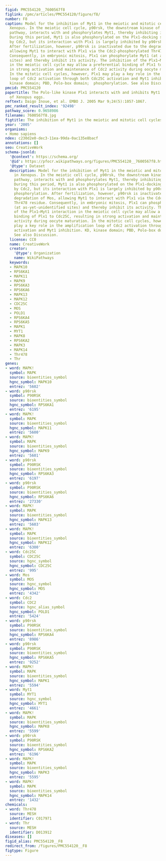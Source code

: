 ```yaml
---
figid: PMC554120__7600567f8
figlink: /pmc/articles/PMC554120/figure/f8/
number: F8
caption: Model for the inhibition of Myt1 in the meiotic and mitotic cell cycles in
  Xenopus. In the meiotic cell cycle, p90rsk, the downstream kinase of the Mos–MAPK
  pathway, interacts with and phosphorylates Myt1, thereby inhibiting its activity.
  During this period, Myt1 is also phosphorylated on the Plx1-docking site (Thr478)
  by Cdc2, but its interaction with Plx1 is largely inhibited by p90rsk-mediated phosphorylation.
  After fertilization, however, p90rsk is inactivated due to the degradation of Mos,
  allowing Myt1 to interact with Plx1 via the Cdc2-phosphorylated Thr478 residue.
  Consequently, in embryonic mitosis, Plx1 can phosphorylate Myt1 (at as-yet-unidentified
  sites) and thereby inhibit its activity. The inhibition of the Plx1–Myt1 interaction
  in the meiotic cell cycle may allow a preferential binding of Plx1 to Cdc25C, resulting
  in strong activation and maintenance of Cdc2 activity during oocyte maturation.
  In the mitotic cell cycles, however, Plx1 may play a key role in the amplification
  loop of Cdc2 activation through both Cdc25C activation and Myt1 inhibition. KD,
  kinase domain; PBD, Polo-box domain;  phosphorylation. See also Discussion.
pmcid: PMC554120
papertitle: The Polo-like kinase Plx1 interacts with and inhibits Myt1 after fertilization
  of Xenopus eggs.
reftext: Daigo Inoue, et al. EMBO J. 2005 Mar 9;24(5):1057-1067.
pmc_ranked_result_index: '92498'
pathway_score: 0.9658986
filename: 7600567f8.jpg
figtitle: The inhibition of Myt1 in the meiotic and mitotic cell cycles in Xenopus
year: '2005'
organisms:
- Homo sapiens
ndex: c230d2e0-dec3-11ea-99da-0ac135e8bacf
annotations: []
seo: CreativeWork
schema-jsonld:
  '@context': https://schema.org/
  '@id': https://pfocr.wikipathways.org/figures/PMC554120__7600567f8.html
  '@type': Dataset
  description: Model for the inhibition of Myt1 in the meiotic and mitotic cell cycles
    in Xenopus. In the meiotic cell cycle, p90rsk, the downstream kinase of the Mos–MAPK
    pathway, interacts with and phosphorylates Myt1, thereby inhibiting its activity.
    During this period, Myt1 is also phosphorylated on the Plx1-docking site (Thr478)
    by Cdc2, but its interaction with Plx1 is largely inhibited by p90rsk-mediated
    phosphorylation. After fertilization, however, p90rsk is inactivated due to the
    degradation of Mos, allowing Myt1 to interact with Plx1 via the Cdc2-phosphorylated
    Thr478 residue. Consequently, in embryonic mitosis, Plx1 can phosphorylate Myt1
    (at as-yet-unidentified sites) and thereby inhibit its activity. The inhibition
    of the Plx1–Myt1 interaction in the meiotic cell cycle may allow a preferential
    binding of Plx1 to Cdc25C, resulting in strong activation and maintenance of Cdc2
    activity during oocyte maturation. In the mitotic cell cycles, however, Plx1 may
    play a key role in the amplification loop of Cdc2 activation through both Cdc25C
    activation and Myt1 inhibition. KD, kinase domain; PBD, Polo-box domain;  phosphorylation.
    See also Discussion.
  license: CC0
  name: CreativeWork
  creator:
    '@type': Organization
    name: WikiPathways
  keywords:
  - MAPK10
  - RPS6KA1
  - MAPK11
  - MAPK9
  - RPS6KA3
  - RPS6KA6
  - MAPK13
  - MAPK12
  - CDC25C
  - MOS
  - POLD1
  - RPS6KA4
  - RPS6KA5
  - MAPK1
  - MYT1
  - MAPK8
  - RPS6KA2
  - MAPK3
  - MAPK14
  - Thr478
  - Thr
genes:
- word: MAPK!
  symbol: MAPK
  source: bioentities_symbol
  hgnc_symbol: MAPK10
  entrez: '5602'
- word: p90rsk
  symbol: P90RSK
  source: bioentities_symbol
  hgnc_symbol: RPS6KA1
  entrez: '6195'
- word: MAPK!
  symbol: MAPK
  source: bioentities_symbol
  hgnc_symbol: MAPK11
  entrez: '5600'
- word: MAPK!
  symbol: MAPK
  source: bioentities_symbol
  hgnc_symbol: MAPK9
  entrez: '5601'
- word: p90rsk
  symbol: P90RSK
  source: bioentities_symbol
  hgnc_symbol: RPS6KA3
  entrez: '6197'
- word: p90rsk
  symbol: P90RSK
  source: bioentities_symbol
  hgnc_symbol: RPS6KA6
  entrez: '27330'
- word: MAPK!
  symbol: MAPK
  source: bioentities_symbol
  hgnc_symbol: MAPK13
  entrez: '5603'
- word: MAPK!
  symbol: MAPK
  source: bioentities_symbol
  hgnc_symbol: MAPK12
  entrez: '6300'
- word: Cdc25C
  symbol: CDC25C
  source: hgnc_symbol
  hgnc_symbol: CDC25C
  entrez: '995'
- word: Mos
  symbol: MOS
  source: hgnc_symbol
  hgnc_symbol: MOS
  entrez: '4342'
- word: Cdc2
  symbol: CDC2
  source: hgnc_alias_symbol
  hgnc_symbol: POLD1
  entrez: '5424'
- word: p90rsk
  symbol: P90RSK
  source: bioentities_symbol
  hgnc_symbol: RPS6KA4
  entrez: '8986'
- word: p90rsk
  symbol: P90RSK
  source: bioentities_symbol
  hgnc_symbol: RPS6KA5
  entrez: '9252'
- word: MAPK!
  symbol: MAPK
  source: bioentities_symbol
  hgnc_symbol: MAPK1
  entrez: '5594'
- word: Myt1
  symbol: MYT1
  source: hgnc_symbol
  hgnc_symbol: MYT1
  entrez: '4661'
- word: MAPK!
  symbol: MAPK
  source: bioentities_symbol
  hgnc_symbol: MAPK8
  entrez: '5599'
- word: p90rsk
  symbol: P90RSK
  source: bioentities_symbol
  hgnc_symbol: RPS6KA2
  entrez: '6196'
- word: MAPK!
  symbol: MAPK
  source: bioentities_symbol
  hgnc_symbol: MAPK3
  entrez: '5595'
- word: MAPK!
  symbol: MAPK
  source: bioentities_symbol
  hgnc_symbol: MAPK14
  entrez: '1432'
chemicals:
- word: Thr478
  source: MESH
  identifier: C017971
- word: Thr
  source: MESH
  identifier: D013912
diseases: []
figid_alias: PMC554120__F8
redirect_from: /figures/PMC554120__F8
figtype: Figure
---
```


